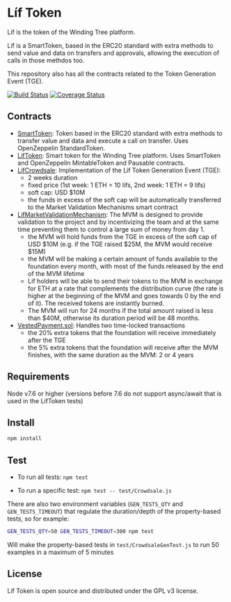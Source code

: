 # Líf Token

Líf is the token of the Winding Tree platform.

Líf is a SmartToken, based in the ERC20 standard with extra methods to send value and data on transfers and approvals, allowing the execution of calls in those methdos too.

This repository also has all the contracts related to the Token Generation Event (TGE).

[![Build Status](https://travis-ci.org/windingtree/LifToken.svg?branch=master)](https://travis-ci.org/windingtree/LifToken)
[![Coverage Status](https://coveralls.io/repos/github/windingtree/LifToken/badge.svg?branch=master)](https://coveralls.io/github/windingtree/LifToken?branch=master&v=2.0)

## Contracts

- [SmartToken](blob/master/contracts/SmartToken.sol): Token based in the ERC20 standard with extra methods to transfer value and data and execute a call on transfer. Uses OpenZeppelin StandardToken.
- [LifToken](blob/master/contracts/LifToken.sol): Smart token for the Winding Tree platform.
 Uses SmartToken and OpenZeppelin MintableToken and Pausable contracts.
- [LifCrowdsale](blob/master/contracts/LifCrowdsale.sol): Implementation of the Lif Token Generation Event (TGE):
  - 2 weeks duration
  - fixed price (1st week: 1 ETH = 10 lifs, 2nd week: 1 ETH = 9 lifs)
  - soft cap: USD $10M
  - the funds in excess of the soft cap will be automatically transferred to the Market Validation Mechanisms smart contract
- [LifMarketValidationMechanism](blob/master/contracts/LifMarketValidationMechanism.sol): The MVM is designed to provide validation to the project and by incentivizing the team and at the same time preventing them to control a large sum of money from day 1.
  - the MVM will hold funds from the TGE in excess of the soft cap of USD $10M (e.g. if the TGE raised $25M, the MVM would receive $15M)
  - the MVM will be making a certain amount of funds available to the foundation every month, with most of the funds released by the end of the MVM lifetime
  - Líf holders will be able to send their tokens to the MVM in exchange for ETH at a rate that complements the distribution curve (the rate is higher at the beginning of the MVM and goes towards 0 by the end of it). The received tokens are instantly burned.
  - The MVM will run for 24 months if the total amount raised is less than $40M, otherwise its duration period will be 48 months.
- [VestedPayment.sol](blob/master/contracts/VestedPayment.sol): Handles two time-locked transactions
  - the 20% extra tokens that the foundation will receive immediately after the TGE
  - the 5% extra tokens that the foundation will receive after the MVM finishes, with the same duration as the MVM: 2 or 4 years

## Requirements

Node v7.6 or higher (versions before 7.6 do not support async/await that is used in the LifToken tests)

## Install

```sh
npm install
```

## Test

* To run all tests: `npm test`

* To run a specific test: `npm test -- test/Crowdsale.js`

There are also two environment variables (`GEN_TESTS_QTY` and `GEN_TESTS_TIMEOUT`) that regulate the duration/depth of the property-based tests, so for example:

```sh
GEN_TESTS_QTY=50 GEN_TESTS_TIMEOUT=300 npm test
```

Will make the property-based tests in `test/CrowdsaleGenTest.js` to run 50 examples in a maximum of 5 minutes

## License

Líf Token is open source and distributed under the GPL v3 license.
